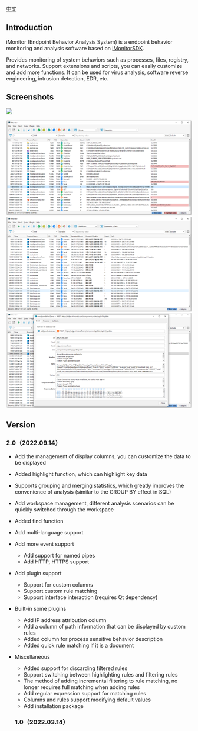 [中文](./README_zh.md)

## Introduction

iMonitor (Endpoint Behavior Analysis System) is a endpoint behavior monitoring and analysis software based on [iMonitorSDK](https://iMonitorSDK.com).

Provides monitoring of system behaviors such as processes, files, registry, and networks. Support extensions and scripts, you can easily customize and add more functions. It can be used for virus analysis, software reverse engineering, intrusion detection, EDR, etc.

## Screenshots
![](./doc/all.gif)

![](./doc/main_en.png)
![](./doc/address_en.png)
![](./doc/detail.png)

## Version

### 2.0（2022.09.14）

- Add the management of display columns, you can customize the data to be displayed

- Added highlight function, which can highlight key data

- Supports grouping and merging statistics, which greatly improves the convenience of analysis (similar to the GROUP BY effect in SQL)

- Add workspace management, different analysis scenarios can be quickly switched through the workspace

- Added find function

- Add multi-language support

- Add more event support

  - Add support for named pipes
  - Add HTTP, HTTPS support

- Add plugin support

  - Support for custom columns
  - Support custom rule matching
  - Support interface interaction (requires Qt dependency)

- Built-in some plugins

  - Add IP address attribution column
  - Add a column of path information that can be displayed by custom rules
  - Added column for process sensitive behavior description
  - Added quick rule matching if it is a document

- Miscellaneous

  - Added support for discarding filtered rules
  - Support switching between highlighting rules and filtering rules
  - The method of adding incremental filtering to rule matching, no longer requires full matching when adding rules
  - Add regular expression support for matching rules
  - Columns and rules support modifying default values
  - Add installation package
  
  ### 1.0（2022.03.14）